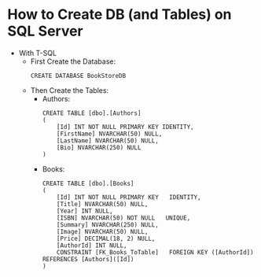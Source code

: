 # How to Create DB (and Tables) on SQL Server

- With T-SQL
  - First Create the Database:
    ```
    CREATE DATABASE BookStoreDB
    ```
  - Then Create the Tables:
    - Authors:
        ```
        CREATE TABLE [dbo].[Authors]  
        (  
            [Id] INT NOT NULL PRIMARY KEY IDENTITY,  
            [FirstName] NVARCHAR(50) NULL,  
            [LastName] NVARCHAR(50) NULL,  
            [Bio] NVARCHAR(250) NULL  
        )  
        ```
    - Books:
        ```
        CREATE TABLE [dbo].[Books]  
        (  
            [Id] INT NOT NULL PRIMARY KEY   IDENTITY,
            [Title] NVARCHAR(50) NULL,  
            [Year] INT NULL,  
            [ISBN] NVARCHAR(50) NOT NULL   UNIQUE,
            [Summary] NVARCHAR(250) NULL,  
            [Image] NVARCHAR(50) NULL,  
            [Price] DECIMAL(18, 2) NULL,  
            [AuthorId] INT NULL,  
            CONSTRAINT [FK_Books_ToTable]   FOREIGN KEY ([AuthorId]) REFERENCES [Authors]([Id])
        )  
        ```

